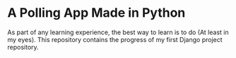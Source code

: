 # A Polling App Made in Python #

As part of any learning experience, the best way to learn is to do (At least in my eyes). This repository contains the progress of my first Django project repository.